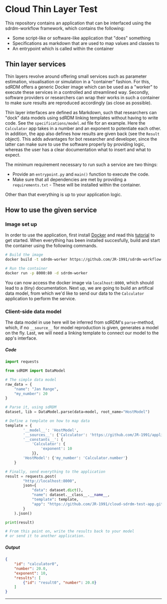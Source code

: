 # Cloud Thin Layer Test

This repository contains an application that can be interfaced using the sdrdm-workflow framework, which contains the following:

- Some script-like or software-like application that "does" something
- Specifications as markdown that are used to map values and classes to
- An entrypoint which is called within the container


## Thin layer services

Thin layers revolve around offering small services such as parameter estimation, visualisation or simulation in a "container" fashion. For this, sdRDM offers a generic Docker image which can be used as a "worker" to execute these services in a controlled and streamlined way. Secondly, software providers or researchers can wrap their works in such a container to make sure results are reproduced accordingly (as close as possible). 

Thin layer interfaces are defined as Markdown, such that researchers can "dock" data models using sdRDM linking templates without having to write code. See the ```specifications/model.md``` file for an example. Here the ```Calculator``` app takes in a number and an exponent to potentiate each other. In addition, the app also defines how results are given back (see the ```Result``` object). This adds advantages for bot researcher and developer, since the latter can make sure to use the software properly by providing logic, whereas the user has a clear documentation what to insert and what to expect.

The minimum requirement necessary to run such a service are two things:

- Provide an ```entrypoint.py``` and ```main()``` function to execute the code.
- Make sure that all dependencies are met by providing a ```requirements.txt``` - These will be installed within the container.

Other than that everything is up to your application logic.

## How to use the given service

### Image set up

In order to use the application, first install [Docker](https://docker.com/) and read this [tutorial](https://docs.docker.com/get-started/) to get started. When everything has been installed succesfully, build and start the container using the following commands.

```bash
# Build the image
docker build -t sdrdm-worker https://github.com/JR-1991/sdrdm-workflow-image.git

# Run the container
docker run -p 8000:80 -d sdrdm-worker
```

You can now access the docker image via ```localhost:8000```, which should lead to a (tiny) documentation. Next up, we are going to build an artifical data model, from which we'd like to send our data to the ```Calculator``` application to perform the service.

### Client-side data model

The data model in use here will be inferred from sdRDM's ```parse```-method, which, if no ```__source__``` for model reproduction is given, generates a model on the fly. Last, we will need a linking template to connect our model to the app's interface.

##### Code
```python
import requests

from sdRDM import DataModel

# The simple data model
raw_data = {
    "name": "Jan Range",
    "my_number": 20
}

# Parse it, using sdRDM
dataset, lib = DataModel.parse(data=model, root_name="HostModel")

# Define a template on how to map data
template = {
        '__model__': 'HostModel',
        '__sources__': {'Calculator': 'https://github.com/JR-1991/application.git'},
        '__constants__': {
            'Calculator': {
                'exponent': 10
            }},
        'HostModel': {'my_number': 'Calculator.number'}
    }

# Finally, send everything to the application
result = requests.post(
        "http://localhost:8000",
        json={
            "data": dataset.dict(),
            "name": dataset.__class__.__name__,
            "template": template,
            "app": "https://github.com/JR-1991/cloud-sdrdm-test-app.git"
        }
    ).json() 

print(result)

# From this point on, write the results back to your model
# or send it to another application.
```

##### Output

```json
{
    "id": "calculator0",
    "number": 20.0,
    "exponent": 10,
    "results": [
        {"id": "result0", "number": 20.0}
    ]
}
```

--------
